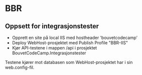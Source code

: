 BBR
===

## Oppsett for integrasjonstester ##

* Opprett en site på local IIS med hostheader 'bouvetcodecamp'
* Deploy WebHost-prosjektet med Publish Profile "BBR-IIS"
* Kjør API-testene i mappen /api i prosjektet BouvetCodeCamp.Integrasjonstester

Testene kjører mot databasen som WebHost-prosjektet har i sin web.config-fil.
